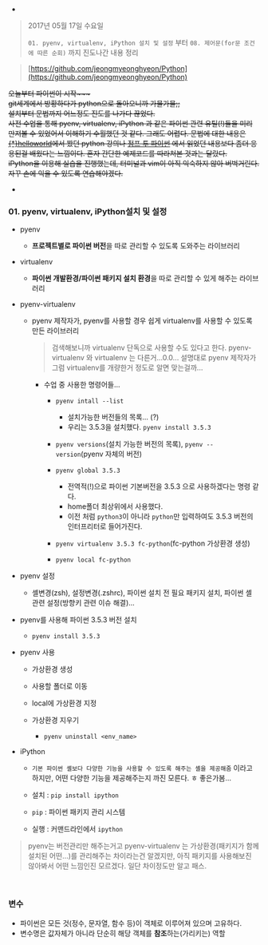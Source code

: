 -
> 2017년 05월 17일 수요일  
> 
> `01. pyenv, virtualenv, iPython 설치 및 설정` 부터 `08. 제어문(for문 조건에 따른 순회)` 까지 진도나간 내용 정리

> [https://github.com/jeongmyeonghyeon/Python](https://github.com/jeongmyeonghyeon/Python)

<strike>오늘부터 파이썬이 시작~~~  
git세계에서 방황하다가 python으로 돌아오니까 가물가물;;  
설치부터 문법까지 어느정도 진도를 나가다 끊었다.  
사전 수업을 통해 pyenv, virtualenv, iPython 과 같은 파이썬 관련 유틸(!)들을 미리 만져볼 수 있었어서 이해하기 수월했던 것 같다. 그래도 어렵다. 문법에 대한 내용은 [{*}helloworld](http://tryhelloworld.co.kr/)에서 봤던 python 강의나 [점프 투 파이썬](https://wikidocs.net/book/1) 에서 읽었던 내용보다 좀더 응용된걸 배웠다는 느낌이다. 혼자 간단한 예제코드를 따라쳐본 것과는 달랐다.  
iPython을 이용해 실습을 진행했는데, 터미널과 vim이 아직 익숙하지 않아 버벅거린다. 자꾸 손에 익을 수 있도록 연습해야겠다.</strike>

-

### 01. pyenv, virtualenv, iPython설치 및 설정

- pyenv

	- **프로젝트별로 파이썬 버전**을 따로 관리할 수 있도록 도와주는 라이브러리

- virtualenv

	- **파이썬 개발환경/파이썬 패키지 설치 환경**을 따로 관리할 수 있게 해주는 라이브러리

- pyenv-virtualenv

	- pyenv 제작자가, pyenv를 사용할 경우 쉽게 virtualenv를 사용할 수 있도록 만든 라이브러리

		> 검색해보니까 virtualenv 단독으로 사용할 수도 있다고 한다. pyenv-virtualenv 와 virtualenv 는 다른거...0.0... 설명대로 pyenv 제작자가 그럼 virtualenv를 개량한거 정도로 알면 맞는걸까...
			
		- 수업 중 사용한 명령어들...
	
			- `pyenv intall --list`
	
				- 설치가능한 버전들의 목록... (?)
				- 우리는 3.5.3을 설치했다. `pyenv install 3.5.3`
	
			- `pyenv versions`(설치 가능한 버전의 목록), `pyenv --version`(pyenv 자체의 버전)
			- `pyenv global 3.5.3`
				- 전역적(!)으로 파이썬 기본버전을 3.5.3 으로 사용하겠다는 명령 같다.
				- home폴더 최상위에서 사용했다.
				- 이전 처럼 `python3`이 아니라 `python`만 입력하여도 3.5.3 버전의 인터프리터로 들어가진다.
			- `pyenv virtualenv 3.5.3 fc-python`(fc-python 가상환경 생성)
			- `pyenv local fc-python`

- pyenv 설정

	- 셸변경(zsh), 설정변경(.zshrc), 파이썬 설치 전 필요 패키지 설치, 파이썬 셸 관련 설정(방향키 관련 이슈 해결)...

- pyenv를 사용해 파이썬 3.5.3 버전 설치

	- `pyenv install 3.5.3`

- pyenv 사용

	- 가상환경 생성
	- 사용할 폴더로 이동
	- local에 가상환경 지정
	- 가상환경 지우기

		- `pyenv uninstall <env_name>`

- iPython

	- `기본 파이썬 셸보다 다양한 기능을 사용할 수 있도록 해주는 셸을 제공해줌` 이라고 하지만, 어떤 다양한 기능을 제공해주는지 까진 모른다. ㅎ 좋은가봄...
	- 설치 : `pip install ipython`

	- `pip` : 파이썬 패키지 관리 시스템

	- 실행 : 커맨드라인에서 `ipython`

> pyenv는 버전관리만 해주는거고 pyenv-virtualenv 는 가상환경(패키지가 함께 설치된 어떤...)를 관리해주는 차이라는건 알겠지만, 아직 패키지를 사용해보진 않아봐서 어떤 느낌인진 모르겠다. 일단 차이정도만 알고 패스.

<br>

### 변수

- 파이썬은 모든 것(정수, 문자열, 함수 등)이 객체로 이루어져 있으며 고유하다.
- 변수명은 값자체가 아니라 단순히 해당 객체를 **참조**하는(가리키는) 역할